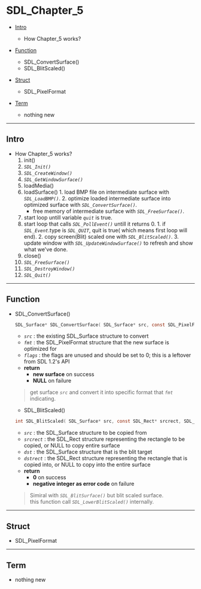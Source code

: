 # SDL_Chapter_5

- [Intro](#intro)
  - How Chapter_5 works?

- [Function](#function)
  - SDL_ConvertSurface()
  - SDL_BlitScaled()

- [Struct](#struct)
  - SDL_PixelFormat

- [Term](#term)
  - nothing new

- - - - - - - - - - - - - - - - - - - - - - - - - - - - - - - - - - - - - - - - - - - - - - - - - - - - - - - - - - - - - - - - - - - - - - - - - - - 

## Intro
    
- How Chapter_5 works?
  1. init()
    1. _`SDL_Init()`_
    2. _`SDL_CreateWindow()`_
    3. _`SDL_GetWindowSurface()`_
  2. loadMedia()
    1. loadSurface()
      1. load BMP file on intermediate surface with _`SDL_LoadBMP()`_.
      2. optimize loaded intermediate surface into optimized surface with _`SDL_ConvertSurface()`_.
        - free memory of intermediate surface with _`SDL_FreeSurface()`_.
  3. start loop untill variable _`quit`_ is true.
    1. start loop that calls _`SDL_PollEvent()`_ untill it returns 0.
      1. if _`SDL_Event`_.type is _`SDL_QUIT`_, quit is true( which means first loop will end).
      2. copy screen(Blit) scaled one with _`SDL_BlitScaled()`_.
      3. update window with _`SDL_UpdateWindowSurface()`_ to refresh and show what we've done.
  4. close()
    1. _`SDL_FreeSurface()`_
    2. _`SDL_DestroyWindow()`_
    3. _`SDL_Quit()`_
    
- - - - - - - - - - - - - - - - - - - - - - - - - - - - - - - - - - - - - - - - - - - - - - - - - - - - - - - - - - - - - - - - - - - - - - - - - - - 

## Function
    
- SDL_ConvertSurface()
  ```C
  SDL_Surface* SDL_ConvertSurface( SDL_Surface* src, const SDL_PixelFormat* fmt, Uint32 flags );
  ```
  - _`src`_ : the existing SDL_Surface structure to convert
  - _`fmt`_ : the SDL_PixelFormat structure that the new surface is optimized for
  - _`flags`_ : the flags are unused and should be set to 0; this is a leftover from SDL 1.2's API
  - **return**
    - **new surface** on success
    - **NULL** on failure
  > get surface _`src`_ and convert it into specific format that _`fmt`_ indicating.    
    
    - SDL_BlitScaled()
  ```C
  int SDL_BlitScaled( SDL_Surface* src, const SDL_Rect* srcrect, SDL_Surface* dst, SDL_Rect* dstrect );
  ```
  - _`src`_ : the SDL_Surface structure to be copied from
  - _`srcrect`_ : the SDL_Rect structure representing the rectangle to be copied, or NULL to copy entire surface
  - _`dst`_ : the SDL_Surface structure that is the blit target
  - _`dstrect`_ : the SDL_Rect structure representing the rectangle that is copied into, or NULL to copy into the entire surface
  - **return**
    - **0** on success
    - **negative integer as error code** on failure
  > Simiral with _`SDL_BlitSurface()`_ but blit scaled surface.    
  > this function call _`SDL_LowerBlitScaled()`_ internally.    
    
- - - - - - - - - - - - - - - - - - - - - - - - - - - - - - - - - - - - - - - - - - - - - - - - - - - - - - - - - - - - - - - - - - - - - - - - - - - 

## Struct
    
- SDL_PixelFormat
    
- - - - - - - - - - - - - - - - - - - - - - - - - - - - - - - - - - - - - - - - - - - - - - - - - - - - - - - - - - - - - - - - - - - - - - - - - - - 

## Term
    
- nothing new
    
